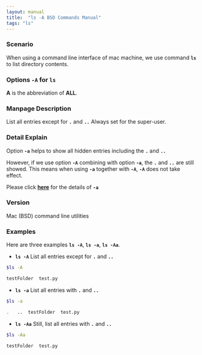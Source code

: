 ```yaml
---
layout: manual
title:  "ls -A BSD Commands Manual"
tags: "ls"
---
```


### Scenario
When using a command line interface of mac machine, we use command __`ls`__ to list directory contents.

### Options `-A` for `ls` 
__A__ is the abbreviation of __ALL__.

### Manpage Description
List all entries except for __`.`__ and __`..`__  Always set for the super-user.

### Detail Explain

Option __`-a`__ helps to show all hidden entries including the __`.`__ and __`..`__ 

However, if we use option __`-A`__ combining with option __`-a`__, the __`.`__ and __`..`__ are still showed. This means when using __`-a`__ together with __`-A`__, __`-A`__ does not take effect. 


Please click __[here](https://clidetail.com/manuals/lsa/)__ for the details of __`-a`__

### Version
Mac (BSD) command line utilities

### Examples
Here are three examples __`ls -A`__, __`ls -a`__, __`ls -Aa`__.

- __`ls -A`__ List all entries except for __`.`__ and __`..`__

```bash
$ls -A

testFolder	test.py
```

- __`ls -a`__ List all entries with __`.`__ and __`..`__

```bash
$ls -a 

.	..	testFolder	test.py
```

- __`ls -Aa`__ Still, list all entries with __`.`__ and __`..`__

```bash
$ls -Aa

testFolder	test.py
```
